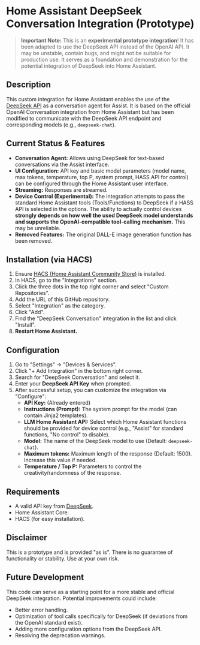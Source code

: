 # Home Assistant DeepSeek Conversation Integration (Prototype)

> **Important Note:** This is an **experimental prototype integration**! It has been adapted to use the DeepSeek API instead of the OpenAI API. It may be unstable, contain bugs, and might not be suitable for production use. It serves as a foundation and demonstration for the potential integration of DeepSeek into Home Assistant.

## Description

This custom integration for Home Assistant enables the use of the [DeepSeek API](https://platform.deepseek.com/) as a conversation agent for Assist. It is based on the official OpenAI Conversation integration from Home Assistant but has been modified to communicate with the DeepSeek API endpoint and corresponding models (e.g., `deepseek-chat`).

## Current Status & Features

* **Conversation Agent:** Allows using DeepSeek for text-based conversations via the Assist interface.
* **UI Configuration:** API key and basic model parameters (model name, max tokens, temperature, top P, system prompt, HASS API for control) can be configured through the Home Assistant user interface.
* **Streaming:** Responses are streamed.
* **Device Control (Experimental):** The integration attempts to pass the standard Home Assistant tools (Tools/Functions) to DeepSeek if a HASS API is selected in the options. The ability to actually control devices **strongly depends on how well the used DeepSeek model understands and supports the OpenAI-compatible tool-calling mechanism.** This may be unreliable.
* **Removed Features:** The original DALL-E image generation function has been removed.

## Installation (via HACS)

1.  Ensure [HACS (Home Assistant Community Store)](https://hacs.xyz/) is installed.
2.  In HACS, go to the "Integrations" section.
3.  Click the three dots in the top right corner and select "Custom Repositories".
4.  Add the URL of this GitHub repository.
5.  Select "Integration" as the category.
6.  Click "Add".
7.  Find the "DeepSeek Conversation" integration in the list and click "Install".
8.  **Restart Home Assistant.**

## Configuration

1.  Go to "Settings" -> "Devices & Services".
2.  Click "+ Add Integration" in the bottom right corner.
3.  Search for "DeepSeek Conversation" and select it.
4.  Enter your **DeepSeek API Key** when prompted.
5.  After successful setup, you can customize the integration via "Configure":
    * **API Key:** (Already entered)
    * **Instructions (Prompt):** The system prompt for the model (can contain Jinja2 templates).
    * **LLM Home Assistant API:** Select which Home Assistant functions should be provided for device control (e.g., "Assist" for standard functions, "No control" to disable).
    * **Model:** The name of the DeepSeek model to use (Default: `deepseek-chat`).
    * **Maximum tokens:** Maximum length of the response (Default: 1500). Increase this value if needed.
    * **Temperature / Top P:** Parameters to control the creativity/randomness of the response.

## Requirements

* A valid API key from [DeepSeek](https://platform.deepseek.com/).
* Home Assistant Core.
* HACS (for easy installation).

## Disclaimer

This is a prototype and is provided "as is". There is no guarantee of functionality or stability. Use at your own risk.

## Future Development

This code can serve as a starting point for a more stable and official DeepSeek integration. Potential improvements could include:
* Better error handling.
* Optimization of tool calls specifically for DeepSeek (if deviations from the OpenAI standard exist).
* Adding more configuration options from the DeepSeek API.
* Resolving the deprecation warnings.

